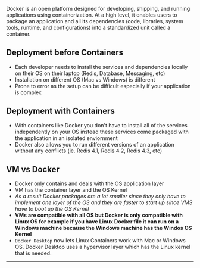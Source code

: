 Docker is an open platform designed for developing, shipping, and running applications using containerization. At a high level, it enables users to package an application and all its dependencies (code, libraries, system tools, runtime, and configurations) into a standardized unit called a container. 

## Deployment before Containers
- Each developer needs to install the services and dependencies locally on their OS on their laptop (Redis, Database, Messaging, etc)
- Installation on different OS (Mac vs Windows) is different
- Prone to error as the setup can be difficult especially if your application is complex

## Deployment with Containers
- With containers like Docker you don't have to install all of the services independently on your OS instead these services come packaged with the application in an isolated enviornment
- Docker also allows you to run different versions of an application without any conflicts (ie. Redis 4.1, Redis 4.2, Redis 4.3, etc)

## VM vs Docker
- Docker only contains and deals with the OS application layer
- VM has the container layer and the OS Kernel
- *As a result Docker packages are a lot smaller since they only have to implement one layer of the OS and they are faster to start up since VMS have to boot up the OS Kernel*
- **VMs are compatible with all OS but Docker is only compatible with Linux OS for example if you have Linux Docker file it can run on a Windows machine because the Windows machine has the Windos OS Kernel**
- `Docker Desktop` now lets Linux Containers work with Mac or Windows OS. Docker Desktop uses a hypervisor layer which has the Linux kernel that is needed. 

---

